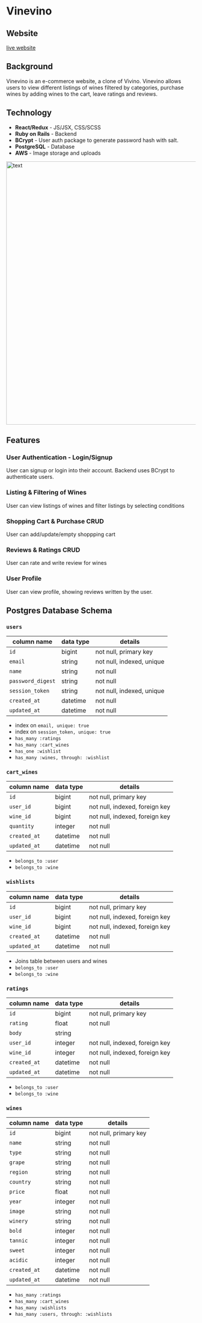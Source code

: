 # Vinevino

## Website
[live website](https://vinevino.onrender.com)

## Background
Vinevino is an e-commerce website, a clone of Vivino. Vinevino allows users to view different listings of wines filtered by categories, purchase wines by adding wines to the cart, leave ratings and reviews.

## Technology
- **React/Redux** - JS/JSX, CSS/SCSS
- **Ruby on Rails** - Backend
- **BCrypt** - User auth package to generate password hash with salt.
- **PostgreSQL** - Database
- **AWS** - Image storage and uploads


<img src="https://vinevino-seeds.s3.us-west-1.amazonaws.com/vinevino.gif" alt="text" width="800" height="700"/>


## Features
### User Authentication - Login/Signup
User can signup or login into their account. Backend uses BCrypt to authenticate users.

### Listing & Filtering of Wines
User can view listings of wines and filter listings by selecting conditions

### Shopping Cart & Purchase CRUD
User can add/update/empty shoppping cart

### Reviews & Ratings CRUD
User can rate and write review for wines

### User Profile
User can view profile, showing reviews written by the user.


## Postgres Database Schema

### `users`
| column name       | data type | details                   |
|-------------------|-----------|---------------------------|
| `id`              | bigint    | not null, primary key     |
| `email`           | string    | not null, indexed, unique |
| `name`            | string    | not null                  |         
| `password_digest` | string    | not null                  |
| `session_token`   | string    | not null, indexed, unique |
| `created_at`      | datetime  | not null                  |
| `updated_at`      | datetime  | not null                  |

+ index on `email, unique: true`
+ index on `session_token, unique: true`
+ `has_many :ratings`
+ `has_many :cart_wines`
+ `has_one :wishlist`
+ `has_many :wines, through: :wishlist`
  

### `cart_wines`
| column name   | data type | details                        |
|---------------|-----------|--------------------------------|
| `id`          | bigint    | not null, primary key          |
| `user_id`     | bigint    | not null, indexed, foreign key |
| `wine_id`     | bigint    | not null, indexed, foreign key |
| `quantity`    | integer   | not null                       |
| `created_at`  | datetime  | not null                       |
| `updated_at`  | datetime  | not null                       |

+ `belongs_to :user`
+ `belongs_to :wine`


### `wishlists`
| column name    | data type | details                        |
|----------------|-----------|--------------------------------|
| `id`           | bigint    | not null, primary key          |
| `user_id`      | bigint    | not null, indexed, foreign key |
| `wine_id`      | bigint    | not null, indexed, foreign key |
| `created_at`   | datetime  | not null                       |
| `updated_at`   | datetime  | not null                       |

+ Joins table between users and wines
+ `belongs_to :user`
+ `belongs_to :wine`

  
### `ratings`
| column name          | data type | details                        |
|----------------------|-----------|--------------------------------|
| `id`                 | bigint    | not null, primary key          |
| `rating`             | float     | not null                       |
| `body`               | string    |                                |
| `user_id`            | integer   | not null, indexed, foreign key |
| `wine_id`            | integer   | not null, indexed, foreign key |
| `created_at`         | datetime  | not null                       |
| `updated_at`         | datetime  | not null                       |

+ `belongs_to :user`
+ `belongs_to :wine`

  
### `wines`
| column name       | data type | details                        |
|-------------------|-----------|--------------------------------|
| `id`              | bigint    | not null, primary key          |
| `name`            | string    | not null                       |
| `type`            | string    | not null                       |
| `grape`           | string    | not null                       |
| `region`          | string    | not null                       |
| `country`         | string    | not null                       |
| `price`           | float     | not null                       |
| `year`            | integer   | not null                       |
| `image`           | string    | not null                       |
| `winery`          | string    | not null                       |
| `bold`            | integer   | not null                       |
| `tannic`          | integer   | not null                       |
| `sweet`           | integer   | not null                       |
| `acidic`          | integer   | not null                       |             
| `created_at`      | datetime  | not null                       |
| `updated_at`      | datetime  | not null                       |

+ `has_many :ratings`
+ `has_many :cart_wines`
+ `has_many :wishlists`
+ `has_many :users, through: :wishlists`







